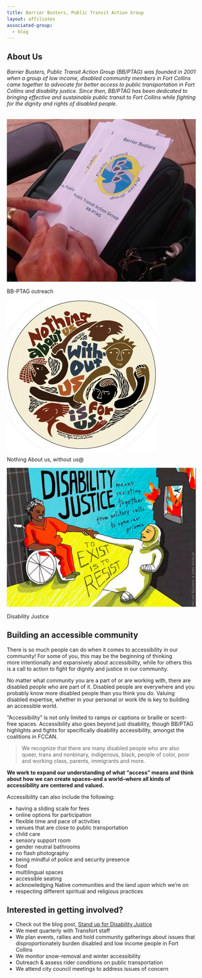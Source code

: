 ```yaml
---
title: Barrier Busters, Public Transit Action Group
layout: affiliates
associated-group:
  - blog
---
```

## About Us

###### Barrier Busters, Public Transit Action Group (BB/PTAG) was founded in 2001 when a group of low income, disabled community members in Fort Collins came together to advocate for better access to public transportation in Fort Collins and disability justice. Since then, BB/PTAG has been dedicated to bringing effective and sustainable public transit to Fort Collins while fighting for the dignity and rights of disabled people.

  ![ BB-PTAG outreach](/media/bb-ptag-photo.png " ")

  BB-PTAG outreach

  ![Nothing About us, without us@](/media/nothing-about-us-without-us.jpg " ")

  Nothing About us, without us@

  ![](/media/disjus.png "Disability Justice")

  Disability Justice

## Building an accessible community

  There is so much people can do when it comes to accessibility in our community! For some of you, this may be the beginning of thinking more intentionally and expansively about accessibility, while for others this is a call to action to fight for dignity and justice in our community.

  No matter what community you are a part of or are working with, there are disabled people who are part of it. Disabled people are everywhere and you probably know more disabled people than you think you do. Valuing disabled expertise, whether in your personal or work life is key to building an accessible world.

  “Accessibility” is not only limited to ramps or captions or braille or scent-free spaces. Accessibility also goes beyond just disability, though BB/PTAG highlights and fights for specifically disability accessibility, amongst the coalitions in FCCAN.

> We recognize that there are many disabled people who are also queer, trans and nonbinary, indigenous, black, people of color, poor and working class, parents, immigrants and more.

  **We work to expand our understanding of what “access” means and think about how we can create spaces–and a world–where all kinds of accessibility are centered and valued.**

  Accessibility can also include the following:

* having a sliding scale for fees
* online options for participation
* flexible time and pace of activities
* venues that are close to public transportation
* child care
* sensory support room
* gender neutral bathrooms
* no flash photography
* being mindful of police and security presence
* food
* multilingual spaces
* accessible seating
* acknowledging Native communities and the land upon which we’re on
* respecting different spiritual and religious practices

## Interested in getting involved?

* Check out the blog post, [Stand up for Disability Justice](/blog/stand-up-for-public-transportation-in-fort-collins)
* We meet quarterly with Transfort staff
* We plan events, rallies and hold community gatherings about issues that disproportionately burden disabled and low income people in Fort Collins
* We monitor snow-removal and winter accessibility
* Outreach & assess rider conditions on public transportation
* We attend city council meetings to address issues of concern